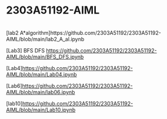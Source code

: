 # 2303A51192-AIML
<br>
[lab2 A*algorithm]https://github.com/2303A51192/2303A51192-AIML/blob/main/lab2_A_al.ipynb

[Lab3] BFS DFS https://github.com/2303A51192/2303A51192-AIML/blob/main/BFS_DFS.ipynb

[Lab4]https://github.com/2303A51192/2303A51192-AIML/blob/main/Lab04.ipynb

[Lab6]https://github.com/2303A51192/2303A51192-AIML/blob/main/lab06.ipynb

[lab10]https://github.com/2303A51192/2303A51192-AIML/blob/main/Lab10.ipynb

